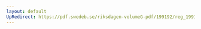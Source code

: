 ```yaml
---
layout: default
UpRedirect: https://pdf.swedeb.se/riksdagen-volumeG-pdf/199192/reg_199192/reg_199192_0448.pdf
---
```

